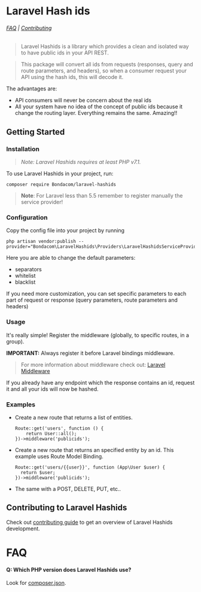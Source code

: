 # Laravel Hash ids

###### [FAQ](#faq) | [Contributing](https://github.com/bondacom/laravel-hashids/blob/master/CONTRIBUTING.md)

> Laravel Hashids is a library which provides a clean and isolated way to have public ids in your API REST.

> This package will convert all ids from requests (responses, query and route parameters, and headers), 
so when a consumer request your API using the hash ids, this will decode it.

The advantages are: 
- API consumers will never be concern about the real ids 
- All your system have no idea of the concept of public ids because it change the routing layer. Everything remains the same. Amazing!!

## Getting Started

### Installation

> *Note: Laravel Hashids requires at least PHP v7.1.*

To use Laravel Hashids in your project, run:
```
composer require Bondacom/laravel-hashids
```

> **Note**: For Laravel less than 5.5 remember to register manually the service provider!

### Configuration
Copy the config file into your project by running
```
php artisan vendor:publish --provider="Bondacom\LaravelHashids\Providers\LaravelHashidsServiceProvider"
```

Here you are able to change the default parameters:
- separators
- whitelist
- blacklist

If you need more customization, you can set specific parameters to each part of request or response (query parameters, route parameters and headers)

### Usage

It's really simple! 
Register the middleware (globally, to specific routes, in a group).

**IMPORTANT:** Always register it before Laravel bindings middleware.
>For more information about middleware check out: [Laravel Middleware](https://laravel.com/docs/5.5/middleware)

If you already have any endpoint which the response contains an id, request it and all your ids will now be hashed.

### Examples
- Create a new route that returns a list of entities.
    ```
    Route::get('users', function () {
        return User::all();
    })->middleware('publicids');
    ```

- Create a new route that returns an specified entity by an id. This example uses Route Model Binding.
    ```
    Route::get('users/{{user}}', function (App\User $user) {
      return $user;
    })->middleware('publicids');
    ```

- The same with a POST, DELETE, PUT, etc.. 

## Contributing to Laravel Hashids

Check out [contributing guide](https://github.com/bondacom/laravel-hashids/blob/master/CONTRIBUTING.md) to get an overview of Laravel Hashids development.

# FAQ

#### Q: Which PHP version does Laravel Hashids use?

Look for [composer.json](https://github.com/bondacom/laravel-hashids/blob/master/composer.json).